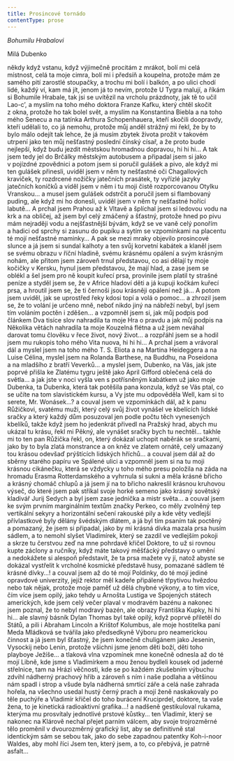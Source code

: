 ```yaml
---
title: Prosincové tornádo
contentType: prose
---
```


<section>

_Bohumilu Hrabalovi_

</section>

<section>

Milá Dubenko

někdy když vstanu, když výjimečně procitám z mrákot, bolí mi celá místnost, celá ta moje cimra, bolí mi i předsíň a koupelna, protože mám ze samého pití zarostlé stoupačky, a trochu mi bolí i balkón, a po ulici chodí lidé, každý ví, kam má jít, jenom já to nevím, protože U Tygra malují, a říkám si Bohumile Hrabale, tak jsi se uvítězil na vrcholu prázdnoty, jak tě to učil Lao-c’, a myslím na toho mého doktora Franze Kafku, který chtěl skočit z okna, protože ho tak bolel svět, a myslím na Konstantina Biebla a na toho mého Senecu a na tatínka Arthura Schopenhauera, kteří skočili doopravdy, kteří udělali to, co já nemohu, protože můj anděl strážný mi řekl, že by to bylo málo odejít tak lehce, že já musím zbytek života prožít v takovém utrpení jako ten můj nešťastný poslední čínský císař, a že proto bude nejlepší, když budu jezdit městskou hromadnou dopravou, hi hi hi… A tak jsem tedy jel do Brčálky městským autobusem a připadal jsem si jako v pojízdné zpovědnici a potom jsem si poručil gulášek a pivo, ale když mi ten gulášek přinesli, uviděl jsem v něm ty nešťastné oči Chagallových kraviček, ty rozdrcené nožičky jatečních prasátek, ty vyřízlé jazyky jatečních koníčků a viděl jsem v něm i tu moji čistě rozporcovanou Otylku Vranskou… a musel jsem gulášek odstrčit a poručil jsem si flambovaný puding, ale když mi ho donesli, uviděl jsem v něm ty nešťastné hořící labutě… A prchal jsem Prahou až k Vltavě a šplíchal jsem si ledovou vodu na krk a na obličej, až jsem byl celý zmáčený a šťastný, protože hned po pivu mám nejraději vodu a nejšťastnější bývám, když se ve vaně celý ponořím a hadici od sprchy si zasunu do pupíku a sytím se vzpomínkami na placentu té mojí nešťastné maminky… A pak se mezi mraky objevilo prosincové slunce a já jsem si sundal kalhoty a ten svůj korvetní kabátek a klaněl jsem se svému obrazu v říční hladině, svému krásnému opálení a svým krásným nohám, ale přitom jsem zároveň trnul představou, co asi dělají ty moje kočičky v Kersku, hynul jsem představou, že mají hlad, a zase jsem se oblékl a šel jsem pro ně koupit kuřecí prsa, provinile jsem platil ty strašné peníze a styděl jsem se, že v Africe hladoví děti a já kupuji kočkám kuřecí prsa, a hroutil jsem se, že ti černoši jsou krásněji opálení než já… A potom jsem uviděl, jak se uprostřed řeky kdosi topí a volá o pomoc… a zhrozil jsem se, že to volání je určeno mně, neboť nikdo jiný na nábřeží nebyl, byl jsem tím voláním poctěn i zděšen… a vzpomněl jsem si, jak můj podpis pod článkem Dva tisíce slov nahradila ta moje Hra o pravdu a jak můj podpis na Několika větách nahradila ta moje Kouzelná flétna a už jsem neváhal darovat tomu člověku v řece život, nový život… a rozpřáhl jsem se a hodil jsem mu rukopis toho mého Vita nuova, hi hi hi… A prchal jsem a vrávoral dál a myslel jsem na toho mého T. S. Eliota a na Martina Heideggera a na Luise Célina, myslel jsem na Rolanda Barthese, na Buddhu, na Poseidona a na mladšího z bratří Veverků… a myslel jsem, Dubenko, na Vás, jak jste poprvé přišla ke Zlatému tygru ještě jako April Gifford oblečená celá do světla… a jak jste v noci vyšla ven s potřísněným kabátkem už jako moje Dubenka, ta Dubenka, která tak potěšila pana konzula, když se Vás ptal, co se učíte na tom slavistickém kursu, a Vy jste mu odpověděla Well, kam si to serete, Mr. Wonásek…? a couval jsem ve vzpomínkách dál, až k panu Růžičkovi, svatému muži, který celý svůj život vynášel ve kbelících lidské sračky a který každý dům posuzoval jen podle počtu těch vynesených kbelíků, takže když jsem ho jedenkrát přivedl na Pražský hrad, abych mu ukázal tu krásu, řekl mi Pěkný, ale vynášet sračky bych tu nechtěl… takhle mi to ten pan Růžička řekl, on, který dokázal uchopit naběrák se sračkami, jako by to byla zlatá monstrance a on kněz ve zlatem ornátě, celý umazaný tou krásou odevšaď prýštících lidských hříchů… a couval jsem dál až do sběrny starého papíru ve Spálené ulici a vzpomněl jsem si na tu moji krásnou cikánečku, která se vždycky u toho mého presu položila na záda na hromadu Erasma Rotterdamského a vyhrnula si sukni a měla krásné břicho a krásný chomáč chlupů a já jsem jí na to břicho nakreslil krásnou kruhovou výseč, do které jsem pak stříkal svoje horké semeno jako krásný sovětský kladivář Jurij Sedych a byl jsem zase jednička a mistr světa… a couval jsem ke svým prvním marginálním textům značky Perkeo, co měly zvolněný tep vertikální sekyry a horizontální sečení rakouské pily a kde věty vedlejší přívlastkové byly dělány švédským dlátem, a já byl tím psaním tak poctěný a pomazaný, že jsem si připadal, jako by mi krásná dívka mazala prsa husím sádlem, a to nemohl slyšet Vladimírek, který se zazdil ve vedlejším pokoji a skrze tu čerstvou zeď na mne pohrdavě křičel Doktore, to už si rovnou kupte záclony a ručníky, když máte takový měšťácký představy o umění a nedokážete si alespoň představit, že ta prsa mažete vy jí, natož abyste se dokázal vystřelit k vrcholné kosmické představě husy, pomazané sádlem té krásné dívky…! a couval jsem až do té mojí Poldinky, do té mojí jediné opravdové univerzity, jejíž rektor měl kadeře připálené třpytivou hvězdou nebo tak nějak, protože moje paměť už dělá chybné výkony, a to tím více, čím více jsem opilý, jako tehdy u Arnošta Lustiga ve Spojených státech amerických, kde jsem celý večer plaval v modravém bazénu a nakonec jsem poznal, že to nebyl modravý bazén, ale obrazy Františka Kupky, hi hi hi… ale slavný básník Dylan Thomas byl také opilý, když poprvé přiletěl do Států, a pili i Abraham Lincoln a Krištof Kolumbus, ale moje hostitelka paní Meda Mládková se tvářila jako předsedkyně Výboru pro ne­americkou činnost a já jsem byl šťastný, že jsem konečně chuligánem jako Jesenin, Vysockij nebo Lenin, protože všichni jsme jenom děti boží, děti toho playboye Ježíše… a tlaková vlna vzpomínek mne konečně odnesla až do té mojí Libně, kde jsme s Vladimírkem a mou ženou bydleli kousek od jaderné střelnice, tam na Hrázi věčnosti, kde se po každém zkušebním výbuchu zdvihl nádherný prachový hřib a zároveň s ním i naše podlaha a většinou nám spadl i strop a všude byla nádherná smrtící záře a celá naše zahrada hořela, na všechno usedal hustý černý prach a mojí ženě naskakovaly po těle puchýře a Vladimír křičel do toho burácení Kruciprdel, doktore, ta vaše žena, to je kinetická radioaktivní grafika…! a nadšeně gestikuloval rukama, kterýma mu prosvítaly jednotlivé prstové kůstky… ten Vladimír, který se nakonec na Klárově nechal přejet parním válcem, aby svoje trojrozměrné tělo proměnil v dvourozměrný grafický list, aby se definitivně stal identickým sám se sebou tak, jako do sebe zapadnou patentky Koh-i-noor Waldes, aby mohl říci Jsem ten, který jsem, a to, co přebývá, je patrně asfalt…

</section>
